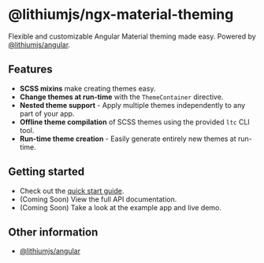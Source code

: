 # @lithiumjs/ngx-material-theming

Flexible and customizable Angular Material theming made easy. Powered by [@lithiumjs/angular](https://github.com/lVlyke/lithium-angular).

## Features

* **SCSS mixins** make creating themes easy.
* **Change themes at run-time** with the `ThemeContainer` directive.
* **Nested theme support** - Apply multiple themes independently to any part of your app.
* **Offline theme compilation** of SCSS themes using the provided `ltc` CLI tool.
* **Run-time theme creation** - Easily generate entirely new themes at run-time.

## Getting started

* Check out the [quick start guide](/docs/quick-start.md).
* (Coming Soon) View the full API documentation.
* (Coming Soon) Take a look at the example app and live demo.

## Other information

* [@lithiumjs/angular](https://github.com/lVlyke/lithium-angular)